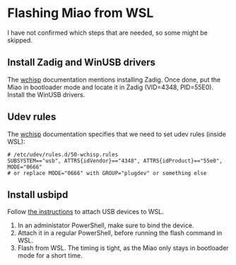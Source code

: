 # Flashing Miao from WSL
I have not confirmed which steps that are needed, so some might be skipped.

## Install Zadig and WinUSB drivers
The [wchisp](https://github.com/ch32-rs/wchisp?tab=readme-ov-file) documentation mentions installing
Zadig. Once done, put the Miao in bootloader mode and locate it in Zadig (VID=4348, PID=55E0).
Install the WinUSB drivers.

## Udev rules
The [wchisp](https://github.com/ch32-rs/wchisp?tab=readme-ov-file) documentation specifies that we
need to set udev rules (inside WSL):
```
# /etc/udev/rules.d/50-wchisp.rules
SUBSYSTEM=="usb", ATTRS{idVendor}=="4348", ATTRS{idProduct}=="55e0", MODE="0666"
# or replace MODE="0666" with GROUP="plugdev" or something else
```

## Install usbipd
Follow [the instructions](https://learn.microsoft.com/en-us/windows/wsl/connect-usb) to attach USB
devices to WSL.

1. In an administator PowerShell, make sure to bind the device.
2. Attach it in a regular PowerShell, before running the flash command in WSL.
3. Flash from WSL. The timing is tight, as the Miao only stays in bootloader mode for a short time.

